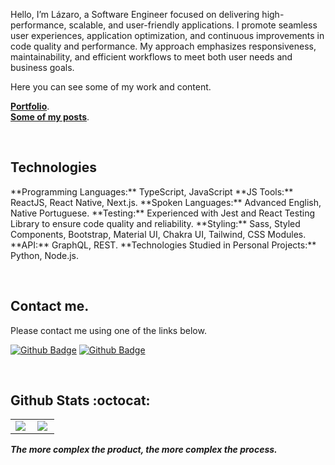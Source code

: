 Hello, I’m Lázaro, a Software Engineer focused on delivering high-
performance, scalable, and user-friendly applications. I promote
seamless user experiences, application optimization, and continuous
improvements in code quality and performance. My approach
emphasizes responsiveness, maintainability, and efficient workflows to
meet both user needs and business goals.
<br>

Here you can see some of my work and content.
<br>

[**Portfolio**](https://devlazaro.netlify.app/).<br>
[**Some of my posts**](https://dev.to/lazarocontato).<br>

 <br>

<h2>Technologies</h2>
<p align="left">
**Programming Languages:** TypeScript, JavaScript
**JS Tools:** ReactJS, React Native, Next.js.
**Spoken Languages:** Advanced English, Native Portuguese.
**Testing:** Experienced with Jest and React Testing Library to ensure code quality and reliability.
**Styling:** Sass, Styled Components, Bootstrap, Material UI, Chakra UI, Tailwind, CSS Modules.
**API:** GraphQL, REST.
**Technologies Studied in Personal Projects:** Python, Node.js.
</p>

<br>

<h2> Contact me. </h2>
<p> Please contact me using one of the links below.

[![Github Badge](https://img.shields.io/badge/LinkedIn-0077B5?style=for-the-badge&logo=linkedin&logoColor=white)](https://www.linkedin.com/in/jos%C3%A9-l%C3%A1zaro-15a299156/)
[![Github Badge](https://img.shields.io/badge/Gmail-D14836?style=for-the-badge&logo=gmail&logoColor=white)](mailto:contato.jlazaro@gmail.com?subject=Ol%C3%A1,%20L%C3%A1zaro)

<br>

<h2> Github Stats :octocat: </h2>
<center>
<table>
  <tr>
    <td><img align="left" padding-right="10px" src=https://github-readme-stats.vercel.app/api?username=lazaro-contato&show_icons=true ></td>
    <td><img align="left" padding-right="10px" src=https://github-readme-stats.vercel.app/api/top-langs/?username=lazaro-contato&show_icons=true&layout=compact></td>
  </tr>  
</table>
</center>


***The more complex the product, the more complex the process.***
